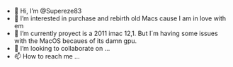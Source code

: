 - 👋 Hi, I’m @Supereze83
- 👀 I’m interested in purchase and rebirth old Macs cause I am in love with em
- 🌱 I’m currently proyect is a 2011 imac 12,1. But I´m having some issues with the MacOS becaues of its damn gpu.
- 💞️ I’m looking to collaborate on ...
- 📫 How to reach me ...

<!---
Supereze83/Supereze83 is a ✨ special ✨ repository because its `README.md` (this file) appears on your GitHub profile.
You can click the Preview link to take a look at your changes.
--->
